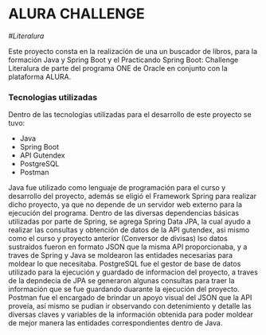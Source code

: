 # ALURA CHALLENGE


  <em align = "center"> #Literalura </em>

  <p>
    Este proyecto consta en la realización de una un buscador de libros, para la formación Java y Spring Boot y el Practicando Spring Boot: Challenge Literalura de parte del programa ONE de Oracle en conjunto con la plataforma ALURA. 
  </p>

  <h3>
    Tecnologias utilizadas
  </h3>

  <p>
    Dentro de las tecnologias utilizadas para el desarrollo de este proyecto se tuvo:
    <ul>
      <li>Java</li>
      <li>Spring Boot</li>
      <li>API Gutendex</li>
      <li>PostgreSQL</li>
      <li>Postman</li>
    </ul>
  </p>

  <p text-align ="justify" >
    Java fue utilizado como lenguaje de programación para el curso y desarrollo del proyecto, además se eligió el Framework Spring para realizar dicho proyecto, ya que no depende de un servidor web externo para la ejecución del programa.
    Dentro de las diversas dependencias básicas utilizadas por parte de Spring, se agrega Spring Data JPA, la cual ayudo a realizar las consultas y obtención de datos de la API gutendex, asi mismo como el curso y proyecto anterior (Conversor de divisas) lso datos sustraidos fueron en formato JSON que la misma API proporcionaba, y a traves de Spring y Java se moldearon las entidades necesarias para moldear lo que necesitaba.
    PostgreSQL fue el gestor de base de datos utilizado para la ejecución y guardado de informacion del proyecto, a traves de la depndecia de JPA se generaron algunas consultas para traer la información que se fue guardando duarante la ejecución del proyecto.
    Postman fue el encargado de brindar un apoyo visual del JSON que la API proveía, así mismo se pudian ir observando con detenimiento y detalle las diversas claves y variables de la información obtenida para poder moldear de mejor manera las entidades correspondientes dentro de Java.
  </p>
